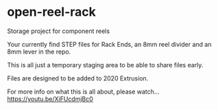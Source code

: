 # open-reel-rack
Storage project for component reels

Your currently find STEP files for Rack Ends, an 8mm reel divider and an 8mm lever in the repo.

This is all just a temporary staging area to be able to share files early.

Files are designed to be added to 2020 Extrusion.

For more info on what this is all about, please watch...
https://youtu.be/XiFUcdmjBc0
